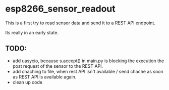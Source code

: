 # esp8266_sensor_readout

This is a first try to read sensor data and send it to a REST API endpoint. 

Its really in an early state.

## TODO:
- add uasycio, because s.accept() in main.py is blocking the execution the post request of the sensor to the REST API.
- add chaching to file, when rest API isn't available / send chache as soon as REST API is available again.
- clean up code
